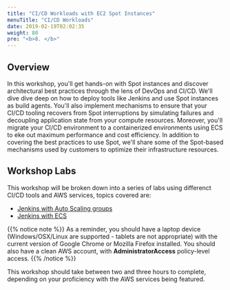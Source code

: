 ```yaml
---
title: "CI/CD Workloads with EC2 Spot Instances"
menuTitle: "CI/CD Workloads"
date: 2019-02-19T02:02:35
weight: 80
pre: "<b>8. </b>"
---
```


## Overview 
In this workshop, you'll get hands-on with Spot instances and discover architectural best practices through the lens of DevOps and CI/CD. We'll dive dive deep on how to deploy tools like Jenkins and use Spot instances as build agents. You'll also implement mechanisms to ensure that your CI/CD tooling recovers from Spot interruptions by simulating failures and decoupling application state from your compute resources. Moreover, you'll migrate your CI/CD environment to a containerized environments using ECS to eke out maximum performance and cost efficiency. In addition to covering the best practices to use Spot, we'll share some of the Spot-based mechanisms used by customers to optimize their infrastructure resources.

## Workshop Labs
This workshop will be broken down into a series of labs using differenct CI/CD tools and AWS services, topics covered are:

* [Jenkins with Auto Scaling groups](/amazon-ec2-spot-cicd-workshop/jenkins-asg.html)
* [Jenkins with ECS](/amazon-ec2-spot-cicd-workshop/jenkins-ecs.html)

{{% notice note %}}
As a reminder, you should have a laptop device (Windows/OSX/Linux are supported - tablets are not appropriate) with the current version of Google Chrome or Mozilla Firefox installed. You should also have a clean AWS account, with **AdministratorAccess** policy-level access. 
{{% /notice %}}

This workshop should take between two and three hours to complete, depending on your proficiency with the AWS services being featured.
